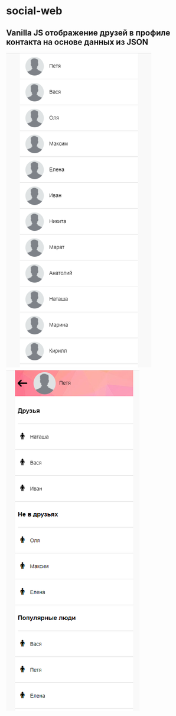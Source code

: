 # social-web

## Vanilla JS отображение друзей в профиле контакта на основе данных из JSON

![Untitled](./readme/contacts.png)
![Untitled](./readme/contact.png)
